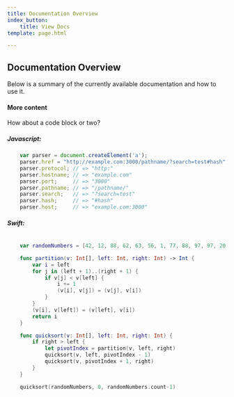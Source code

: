 ```yaml
---
title: Documentation Overview
index_button:
    title: View Docs
template: page.html

---
```


## Documentation Overview

Below is a summary of the currently available documentation and how to use it.

#### More content

How about a code block or two?

##### Javascript:

```js
    var parser = document.createElement('a');
    parser.href = "http://example.com:3000/pathname/?search=test#hash";
    parser.protocol; // => "http:"
    parser.hostname; // => "example.com"
    parser.port;     // => "3000"
    parser.pathname; // => "/pathname/"
    parser.search;   // => "?search=test"
    parser.hash;     // => "#hash"
    parser.host;     // => "example.com:3000"
```

##### Swift:

```swift

    var randomNumbers = [42, 12, 88, 62, 63, 56, 1, 77, 88, 97, 97, 20, 45, 91, 62, 2, 15, 31, 59, 5]

    func partition(v: Int[], left: Int, right: Int) -> Int {
        var i = left
        for j in (left + 1)..(right + 1) {
            if v[j] < v[left] {
                i += 1
                (v[i], v[j]) = (v[j], v[i])
            }
        }
        (v[i], v[left]) = (v[left], v[i])
        return i
    }

    func quicksort(v: Int[], left: Int, right: Int) {
        if right > left {
            let pivotIndex = partition(v, left, right)
            quicksort(v, left, pivotIndex - 1)
            quicksort(v, pivotIndex + 1, right)
        }
    }

    quicksort(randomNumbers, 0, randomNumbers.count-1)
```